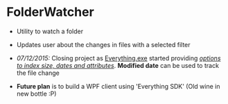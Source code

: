 # FolderWatcher  

* Utility to watch a folder  


* Updates user about the changes in files with a selected filter  





* *07/12/2015:*  Closing project as [Everything.exe](http://www.voidtools.com/) started providing *[options to index size, dates and attributes](http://www.voidtools.com/forum/viewtopic.php?f=5&t=5239)*. **Modified date** can be used to track the file change

* **Future plan** is to build a WPF client using 'Everything SDK' (Old wine in new bottle :P)  

